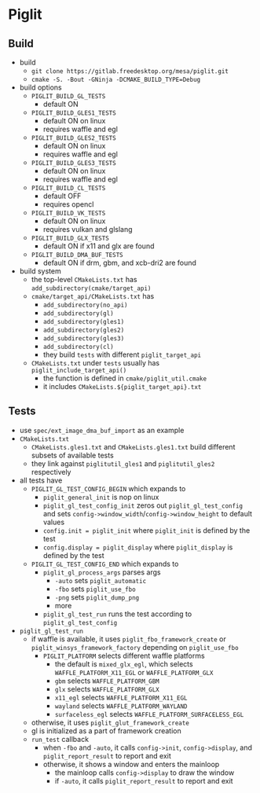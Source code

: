 Piglit
======

## Build

- build
  - `git clone https://gitlab.freedesktop.org/mesa/piglit.git`
  - `cmake -S. -Bout -GNinja -DCMAKE_BUILD_TYPE=Debug`
- build options
  - `PIGLIT_BUILD_GL_TESTS`
    - default ON
  - `PIGLIT_BUILD_GLES1_TESTS`
    - default ON on linux
    - requires waffle and egl
  - `PIGLIT_BUILD_GLES2_TESTS`
    - default ON on linux
    - requires waffle and egl
  - `PIGLIT_BUILD_GLES3_TESTS`
    - default ON on linux
    - requires waffle and egl
  - `PIGLIT_BUILD_CL_TESTS`
    - default OFF
    - requires opencl
  - `PIGLIT_BUILD_VK_TESTS`
    - default ON on linux
    - requires vulkan and glslang
  - `PIGLIT_BUILD_GLX_TESTS`
    - default ON if x11 and glx are found
  - `PIGLIT_BUILD_DMA_BUF_TESTS`
    - default ON if drm, gbm, and xcb-dri2 are found
- build system
  - the top-level `CMakeLists.txt` has `add_subdirectory(cmake/target_api)`
  - `cmake/target_api/CMakeLists.txt` has
    - `add_subdirectory(no_api)`
    - `add_subdirectory(gl)`
    - `add_subdirectory(gles1)`
    - `add_subdirectory(gles2)`
    - `add_subdirectory(gles3)`
    - `add_subdirectory(cl)`
    - they build `tests` with different `piglit_target_api`
  - `CMakeLists.txt` under `tests` usually has `piglit_include_target_api()`
    - the function is defined in `cmake/piglit_util.cmake`
    - it includes `CMakeLists.${piglit_target_api}.txt`

## Tests

- use `spec/ext_image_dma_buf_import` as an example
- `CMakeLists.txt`
  - `CMakeLists.gles1.txt` and `CMakeLists.gles1.txt` build different subsets
    of available tests
  - they link against `piglitutil_gles1` and `piglitutil_gles2` respectively
- all tests have
  - `PIGLIT_GL_TEST_CONFIG_BEGIN` which expands to
    - `piglit_general_init` is nop on linux
    - `piglit_gl_test_config_init` zeros out `piglit_gl_test_config` and sets
      `config->window_width`/`config->window_height` to default values
    - `config.init = piglit_init` where `piglit_init` is defined by the test
    - `config.display = piglit_display` where `piglit_display` is defined by the
      test
  - `PIGLIT_GL_TEST_CONFIG_END` which expands to
    - `piglit_gl_process_args` parses args
      - `-auto` sets `piglit_automatic`
      - `-fbo` sets `piglit_use_fbo`
      - `-png` sets `piglit_dump_png`
      - more
    - `piglit_gl_test_run` runs the test according to `piglit_gl_test_config`
- `piglit_gl_test_run`
  - if waffle is available, it uses `piglit_fbo_framework_create` or
    `piglit_winsys_framework_factory` depending on `piglit_use_fbo`
    - `PIGLIT_PLATFORM` selects different waffle platforms
      - the default is `mixed_glx_egl`, which selects
        `WAFFLE_PLATFORM_X11_EGL` or `WAFFLE_PLATFORM_GLX`
      - `gbm` selects `WAFFLE_PLATFORM_GBM`
      - `glx` selects `WAFFLE_PLATFORM_GLX`
      - `x11_egl` selects `WAFFLE_PLATFORM_X11_EGL`
      - `wayland` selects `WAFFLE_PLATFORM_WAYLAND`
      - `surfaceless_egl` selects `WAFFLE_PLATFORM_SURFACELESS_EGL`
  - otherwise, it uses `piglit_glut_framework_create`
  - gl is initialized as a part of framework creation
  - `run_test` callback
    - when `-fbo` and `-auto`, it calls `config->init`, `config->display`, and
      `piglit_report_result` to report and exit
    - otherwise, it shows a window and enters the mainloop
      - the mainloop calls `config->display` to draw the window
      - if `-auto`, it calls `piglit_report_result` to report and exit
